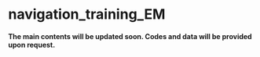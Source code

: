 # navigation_training_EM

#### The main contents will be updated soon. Codes and data will be provided upon request.
